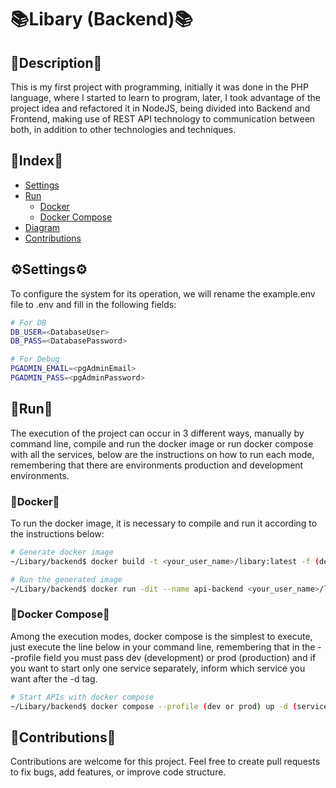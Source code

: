 # 📚Libary (Backend)📚

## 📄Description📄

This is my first project with programming, initially it was done in the PHP language, where I started to learn to program, later, I took advantage of the project idea and refactored it in NodeJS, being divided into Backend and Frontend, making use of REST API technology to communication between both, in addition to other technologies and techniques.

## 📇Index📇

- [Settings](/#⚙️Settings⚙️)
- [Run](#🛫Run🛫)
    - [Docker](#🐳Docker🐳)
    - [Docker Compose](#🐳Docker%20Compose🐳)
- [Diagram](#📊Diagram📊)
- [Contributions](#🤝Contributions🤝)

## ⚙️Settings⚙️

To configure the system for its operation, we will rename the example.env file to .env and fill in the following fields:

```bash
# For DB
DB_USER=<DatabaseUser>
DB_PASS=<DatabasePassword>

# For Debug
PGADMIN_EMAIL=<pgAdminEmail>
PGADMIN_PASS=<pgAdminPassword>
```

## 🛫Run🛫

The execution of the project can occur in 3 different ways, manually by command line, compile and run the docker image or run docker compose with all the services, below are the instructions on how to run each mode, remembering that there are environments production and development environments.

### 🐳Docker🐳

To run the docker image, it is necessary to compile and run it according to the instructions below:


```bash
# Generate docker image
~/Libary/backend$ docker build -t <your_user_name>/libary:latest -f (dev or prod).Dockerfile .

# Run the generated image
~/Libary/backend$ docker run -dit --name api-backend <your_user_name>/libary:latest
```

### 🐳Docker Compose🐳

Among the execution modes, docker compose is the simplest to execute, just execute the line below in your command line, remembering that in the --profile field you must pass dev (development) or prod (production) and if you want to start only one service separately, inform which service you want after the -d tag.

```bash
# Start APIs with docker compose
~/Libary/backend$ docker compose --profile (dev or prod) up -d (services)
```

## 🤝Contributions🤝
Contributions are welcome for this project. Feel free to create pull requests to fix bugs, add features, or improve code structure.